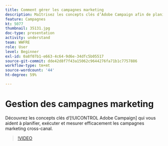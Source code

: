 ```yaml
---
title: Comment gérer les campagnes marketing
description: Maîtrisez les concepts clés d’Adobe Campaign afin de planifier, d’exécuter et de mesurer efficacement les campagnes marketing cross-canal.
feature: Campagnes
kt: 5077
thumbnail: 35131.jpg
doc-type: presentation
activity: understand
team: WWFRE
role: User
level: Beginner
exl-id: 0a8f07b1-e663-4c64-9d6e-34dfc5b05517
source-git-commit: dde42d8f7f43a15062c9644276fa71b1c7757886
workflow-type: tm+mt
source-wordcount: '44'
ht-degree: 59%

---
```


# Gestion des campagnes marketing

Découvrez les concepts clés d’[!UICONTROL Adobe Campaign] qui vous aident à planifier, exécuter et mesurer efficacement les campagnes marketing cross-canal.

>[!VIDEO](https://video.tv.adobe.com/v/35131?quality=12)
